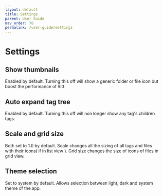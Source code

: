 ```yaml
---
layout: default
title: Settings
parent: User Guide
nav_order: 70
permalink: /user-guide/settings
---
```


# Settings

## Show thumbnails
Enabled by default. Turning this off will show a generic folder or file icon but boost the performance of Ritt.

## Auto expand tag tree
Enabled by default. Turning this off will non longer show any tag's children tags.

## Scale and grid size
Both set to 1.0 by default. Scale changes all the sizing of all tags and files with their icons( if in list view ). Grid size changes the size of icons of files in grid view.

## Theme selection
Set to system by default. Allows selection between light, dark and system theme of the app.